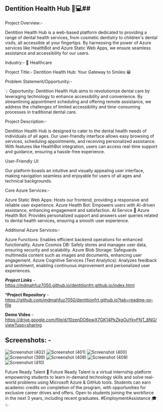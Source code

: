 ## Dentition Health Hub 🦷💻##


Project Overview:-

Dentition Health Hub is a web-based platform dedicated to providing a range of dental health services, from cosmetic dentistry to children's dental visits, all accessible at your fingertips. By harnessing the power of Azure services like HealthBot and Azure Static Web Apps, we ensure seamless assistance and accessibility for our users.

Industry:-
🏥 Healthcare



Project Title:-
Dentition Health Hub: Your Gateway to Smiles 😁



Problem Statement/Opportunity:-

💡 Opportunity: Dentition Health Hub aims to revolutionize dental care by leveraging technology to enhance accessibility and convenience. By streamlining appointment scheduling and offering remote assistance, we address the challenges of limited accessibility and time-consuming processes in traditional dental care.



Project Description:-

Dentition Health Hub is designed to cater to the dental health needs of individuals of all ages. Our user-friendly interface allows easy browsing of services, scheduling appointments, and receiving personalized assistance. With features like HealthBot integration, users can access real-time support and guidance, ensuring a hassle-free experience.



User-Friendly UI: 

Our platform boasts an intuitive and visually appealing user interface, making navigation seamless and enjoyable for users of all ages and technical backgrounds.

Core Azure Services:-

Azure Static Web Apps: Hosts our frontend, providing a responsive and reliable user experience.
Azure Health Bot: Empowers users with AI-driven assistance, enhancing engagement and satisfaction.
AI Service
🤖 Azure Health Bot: Provides personalized support and answers user queries related to dental health services, ensuring a smooth user experience.



Additional Azure Services:-

Azure Functions: Enables efficient backend operations for enhanced functionality.
Azure Cosmos DB: Safely stores and manages user data, ensuring security and scalability.
Azure Blob Storage: Safeguards multimedia content such as images and documents, enhancing user engagement.
Azure Cognitive Services (Text Analytics): Analyzes feedback and sentiment, enabling continuous improvement and personalized user experiences.

***Project Links*** - https://mdmahfuz7050.github.io/dentitionfrt.github.io/index.html

***Project Repository** - https://github.com/mdmahfuz7050/dentitionfrt.github.io?tab=readme-ov-file

**Demo Video** - https://drive.google.com/file/d/10zenDO6pwX7GK14PkZkgOuYkyFNT_8NG/view?usp=sharing

## Screenshots: -



![Screenshot (402)](https://github.com/mdmahfuz7050/dentitionfrt.github.io/assets/112500380/849b5ae0-4bcd-45a6-97a6-3f4f0df35bb6)
![Screenshot (401)](https://github.com/mdmahfuz7050/dentitionfrt.github.io/assets/112500380/9202c167-bc5f-4654-8207-a16ab4dfaa92)
![Screenshot (400)](https://github.com/mdmahfuz7050/dentitionfrt.github.io/assets/112500380/120d9395-99bd-4d9a-b59c-099fd9d6d139)
![Screenshot (399)](https://github.com/mdmahfuz7050/dentitionfrt.github.io/assets/112500380/4eae26e1-94b4-477c-96a9-2c9b5fedd887)
![Screenshot (408)](https://github.com/mdmahfuz7050/dentitionfrt.github.io/assets/112500380/220fb08a-0d20-49ed-ba97-eb9e65b70f7c)
![Screenshot (409)](https://github.com/mdmahfuz7050/dentitionfrt.github.io/assets/112500380/45a433cb-b086-4217-b95e-cf6ef1d714af)
![Screenshot (410)](https://github.com/mdmahfuz7050/dentitionfrt.github.io/assets/112500380/0e2146e4-b502-4031-aca0-176dd5d06696)

Future Ready Talent
🚀 Future Ready Talent is a virtual internship platform empowering students to learn in-demand technology skills and solve real-world problems using Microsoft Azure & GitHub tools. Students can earn academic credits on completion of the program, with opportunities for exclusive career drives and offers. Open to students joining the workforce in the next 3 years, including recent graduates. #EmploymentAssistance 🎓✨
